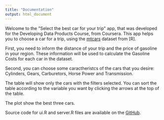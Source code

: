 ```yaml
---
title: "Documentation"
output: html_document
---
```


Welcome to the "Select the best car for your trip" app, that was developed for the Developing Data Products Course, from Coursera. This app helps you to choose a car for a trip, using the [mtcars](https://stat.ethz.ch/R-manual/R-devel/library/datasets/html/mtcars.html) dataset from [R]. 

First, you need to inform the distance of your trip and the price of gasoline in your region. These information will be used to calculate the Gasoline Costs for each car in the dataset. 

Second, you can choose some caractheristcs of the cars that you desire: Cylinders, Gears, Carburetors, Horse Power and Transmission.

The table will show only the cars with the filters selected. You can sort the table according to the variable you want by clicking the arrows at the top of the table.

The plot show the best three cars.

Source code for ui.R and server.R files are available on the [GitHub](https://github.com/raencinas/dataproducts).